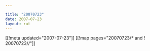 ```yaml
---

title: "20070723"
date: 2007-07-23
layout: rut
---
```


[[!meta updated="2007-07-23"]]
[[!map pages="20070723/* and ! 20070723/*/*"]]
